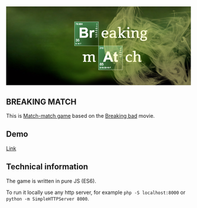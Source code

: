 ![BREAKING MATCH](./img/logo.png)

## BREAKING MATCH
This is [Match-match game](https://en.wikipedia.org/wiki/Concentration_(game)) based on the [Breaking bad](https://en.wikipedia.org/wiki/Breaking_Bad) movie.

## Demo
[Link](http://165.227.224.91/)

## Technical information
The game is written in pure JS (ES6).

To run it locally use any http server, for example `php -S localhost:8000` or `python -m SimpleHTTPServer 8000`.
